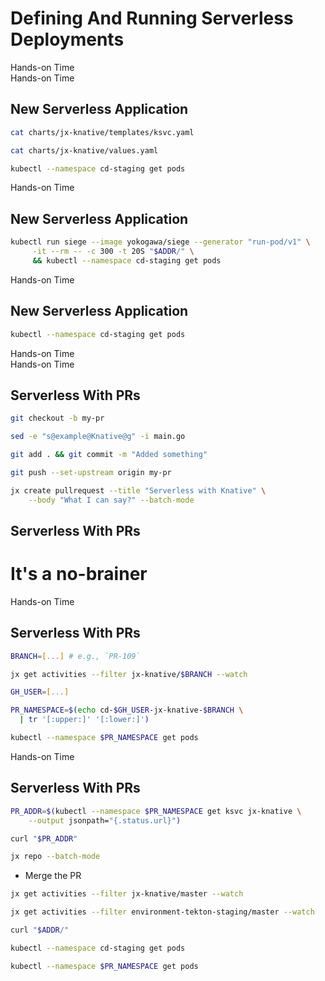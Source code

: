 <!-- .slide: class="center dark" -->
<!-- .slide: data-background="../img/background/hands-on.jpg" -->
# Defining And Running Serverless Deployments

<div class="label">Hands-on Time</div>


<!-- .slide: data-background="img/knative-request.png" data-background-size="contain" -->


<!-- .slide: class="dark" -->
<div class="eyebrow"></div>
<div class="label">Hands-on Time</div>

## New Serverless Application

```bash
cat charts/jx-knative/templates/ksvc.yaml

cat charts/jx-knative/values.yaml

kubectl --namespace cd-staging get pods
```


<!-- .slide: data-background="img/knative-scale-to-zero.png" data-background-size="contain" -->


<!-- .slide: class="dark" -->
<div class="eyebrow"></div>
<div class="label">Hands-on Time</div>

## New Serverless Application

```bash
kubectl run siege --image yokogawa/siege --generator "run-pod/v1" \
     -it --rm -- -c 300 -t 20S "$ADDR/" \
     && kubectl --namespace cd-staging get pods
```


<!-- .slide: data-background="img/knative-scale-to-three.png" data-background-size="contain" -->


<!-- .slide: class="dark" -->
<div class="eyebrow"></div>
<div class="label">Hands-on Time</div>

## New Serverless Application

```bash
kubectl --namespace cd-staging get pods
```


<!-- .slide: class="dark" -->
<div class="eyebrow"></div>
<div class="label">Hands-on Time</div>


<!-- .slide: class="dark" -->
<div class="eyebrow"></div>
<div class="label">Hands-on Time</div>

## Serverless With PRs

```bash
git checkout -b my-pr

sed -e "s@example@Knative@g" -i main.go

git add . && git commit -m "Added something"

git push --set-upstream origin my-pr

jx create pullrequest --title "Serverless with Knative" \
    --body "What I can say?" --batch-mode
```


## Serverless With PRs

# It's a no-brainer


<!-- .slide: class="dark" -->
<div class="eyebrow"></div>
<div class="label">Hands-on Time</div>

## Serverless With PRs

```bash
BRANCH=[...] # e.g., `PR-109`

jx get activities --filter jx-knative/$BRANCH --watch

GH_USER=[...]

PR_NAMESPACE=$(echo cd-$GH_USER-jx-knative-$BRANCH \
  | tr '[:upper:]' '[:lower:]')

kubectl --namespace $PR_NAMESPACE get pods
```


<!-- .slide: class="dark" -->
<div class="eyebrow"></div>
<div class="label">Hands-on Time</div>

## Serverless With PRs

```bash
PR_ADDR=$(kubectl --namespace $PR_NAMESPACE get ksvc jx-knative \
    --output jsonpath="{.status.url}")

curl "$PR_ADDR"

jx repo --batch-mode
```

* Merge the PR

```bash
jx get activities --filter jx-knative/master --watch

jx get activities --filter environment-tekton-staging/master --watch

curl "$ADDR/"

kubectl --namespace cd-staging get pods

kubectl --namespace $PR_NAMESPACE get pods
```

